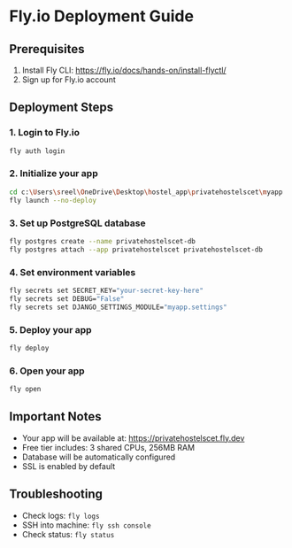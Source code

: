 # Fly.io Deployment Guide

## Prerequisites

1. Install Fly CLI: https://fly.io/docs/hands-on/install-flyctl/
2. Sign up for Fly.io account

## Deployment Steps

### 1. Login to Fly.io

```bash
fly auth login
```

### 2. Initialize your app

```bash
cd c:\Users\sreel\OneDrive\Desktop\hostel_app\privatehostelscet\myapp
fly launch --no-deploy
```

### 3. Set up PostgreSQL database

```bash
fly postgres create --name privatehostelscet-db
fly postgres attach --app privatehostelscet privatehostelscet-db
```

### 4. Set environment variables

```bash
fly secrets set SECRET_KEY="your-secret-key-here"
fly secrets set DEBUG="False"
fly secrets set DJANGO_SETTINGS_MODULE="myapp.settings"
```

### 5. Deploy your app

```bash
fly deploy
```

### 6. Open your app

```bash
fly open
```

## Important Notes

- Your app will be available at: https://privatehostelscet.fly.dev
- Free tier includes: 3 shared CPUs, 256MB RAM
- Database will be automatically configured
- SSL is enabled by default

## Troubleshooting

- Check logs: `fly logs`
- SSH into machine: `fly ssh console`
- Check status: `fly status`

